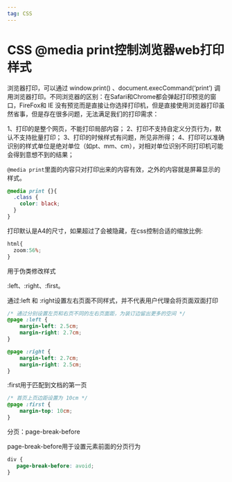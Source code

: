 ```yaml
---
tag: CSS
---
```


# CSS @media print控制浏览器web打印样式

浏览器打印，可以通过 window.print() 、document.execCommand(‘print’) 调用浏览器打印。不同浏览器的区别：在Safari和Chrome都会弹起打印预览的窗口，FireFox和 IE 没有预览而是直接让你选择打印机，但是直接使用浏览器打印虽然省事，但是存在很多问题，无法满足我们的打印需求：

1、打印的是整个网页，不能打印局部内容；
2、打印不支持自定义分页行为，默认不支持批量打印；
3、打印的时候样式有问题，所见非所得；
4、打印可以准确识别的样式单位是绝对单位（如pt、mm、cm），对相对单位识别不同打印机可能会得到意想不到的结果；

`@media print`里面的内容只对打印出来的内容有效，之外的内容就是屏幕显示的样式。

```css
@media print {}{
  .class {
    color: black;
  }
}
```

打印默认是A4的尺寸，如果超过了会被隐藏，在css控制合适的缩放比例:

```css
html{
  zoom:56%;
}
```

用于伪类修改样式

:left、:right、:first。

通过:left 和 :right设置左右页面不同样式，并不代表用户代理会将页面双面打印

```css
/* 通过分别设置左页和右页不同的左右页面距，为装订边留出更多的空间 */
@page :left {
    margin-left: 2.5cm;
    margin-right: 2.7cm;
}

@page :right {
    margin-left: 2.7cm;
    margin-right: 2.5cm;
}
```

:first用于匹配到文档的第一页

```css
/* 首页上页边距设置为 10cm */
@page :first {
    margin-top: 10cm; 
}
```

分页：page-break-before

page-break-before用于设置元素前面的分页行为

```css
div {
   page-break-before: avoid;
}
```


